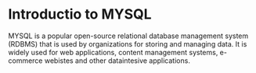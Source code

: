 
# Introductio to MYSQL

MYSQL is a popular open-source relational database management system (RDBMS) that is used by organizations for storing and managing data. It is widely used for web applications, content management systems, e-commerce webistes and other dataintesive applications.
